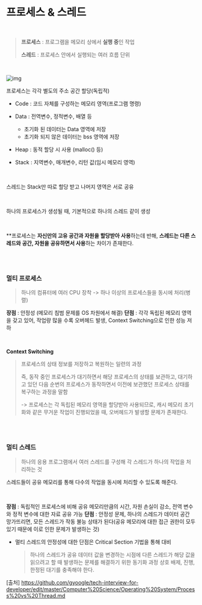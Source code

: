 # 프로세스 & 스레드

<br>

> **프로세스** : 프로그램을 메모리 상에서 **실행 중**인 작업
>
> **스레드** : 프로세스 안에서 실행되는 여러 흐름 단위

<br>

![img](https://camo.githubusercontent.com/3dc4ad61f03160c310a855a4bd68a9f2a2c9a4c7/68747470733a2f2f74312e6461756d63646e2e6e65742f6366696c652f746973746f72792f393938383931343635433637433330363036)

프로세스는 각각 별도의 주소 공간 할당(독립적)

- Code : 코드 자체를 구성하는 메모리 영역(프로그램 명령)

- Data : 전역변수, 정적변수, 배열 등
  - 초기화 된 데이터는 Data 영역에 저장
  - 초기화 되지 않은 데이터는 bss 영역에 저장

- Heap : 동적 할당 시 사용 (malloc() 등)

- Stack : 지역변수, 매개변수, 리턴 값(임시 메모리 영역)

<br>

스레드는 Stack만 따로 할당 받고 나머지 영역은 서로 공유

<br>

하나의 프로세스가 생성될 때, 기본적으로 하나의 스레드 같이 생성

<br>

**프로세스는 **자신만의 고유 공간과 자원을 할당받아 사용**하는데 반해,
**스레드는 다른 스레드와 공간, 자원을 공유하면서 사용**하는 차이가 존재한다.

<br>

<br>

### 멀티 프로세스

> 하나의 컴퓨터에 여러 CPU 장착 -> 하나 이상의 프로세스들을 동시에 처리(병렬)

**장점** : 안정성 (메모리 침범 문제를 OS 차원에서 해결)
**단점** : 각각 독립된 메모리 영역을 갖고 있어, 작업량 많을 수록 오버헤드 발생, Context Switching으로 인한 성능 저하

<br>

**Context Switching** 

> 프로세스의 상태 정보를 저장하고 복원하는 일련의 과정
>
> 즉, 동작 중인 프로세스가 대기하면서 해당 프로세스의 상태를 보관하고, 대기하고 있던 다음 순번의 프로세스가 동작하면서 이전에 보관했던 프로세스 상태를 복구하는 과정을 말함
>
> -> 프로세스는 각 독립된 메모리 영역을 할당받아 사용되므로, 캐시 메모리 초기화와 같은 무거운 작업이 진행되었을 때, 오버헤드가 발생할 문제가 존재한다.

<br>

<br>

### 멀티 스레드

> 하나의 응용 프로그램에서 여러 스레드를 구성해 각 스레드가 하나의 작업을 처리하는 것

스레드들이 공유 메모리를 통해 다수의 작업을 동시에 처리할 수 있도록 해준다.

<br>

**장점** : 독립적인 프로세스에 비해 공유 메모리만큼의 시간, 자원 손실이 감소, 전역 변수와 정적 변수에 대한 자료 공유 가능
**단점** : 안정성 문제, 하나의 스레드가 데이터 공간 망가뜨리면, 모든 스레드가 작동 불능 상태가 된다(공유 메모리에 대한 접근 권한이 모두 있기 때문에 이로 인한 문제가 발생하는 것)

- 멀티 스레드의 안정성에 대한 단점은 Critical Section 기법을 통해 대비

  > 하나의 스레드가 공유 데이터 값을 변경하는 시점에 다른 스레드가 해당 값을 읽으려고 할 때 발생하는 문제를 해결하기 위한 동기화 과정
  > 상호 배제, 진행, 한정된 대기를 충족해야 한다.

[출처] https://github.com/gyoogle/tech-interview-for-developer/edit/master/Computer%20Science/Operating%20System/Process%20vs%20Thread.md
